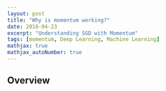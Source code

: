```yaml
---
layout: post
title: "Why is momentum working?"
date: 2018-04-23
excerpt: "Understanding SGD with Momentum"
tags: [momentum, Deep Learning, Machine Learning]
mathjax: true
mathjax_autoNumber: true
---
```


## Overview